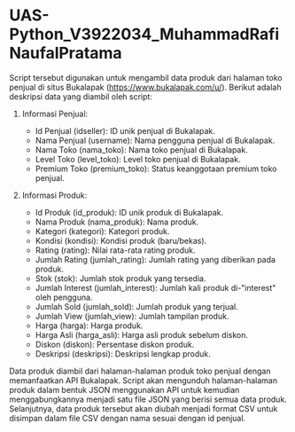 # UAS-Python_V3922034_MuhammadRafiNaufalPratama

Script tersebut digunakan untuk mengambil data produk dari halaman toko penjual di situs Bukalapak (https://www.bukalapak.com/u/). Berikut adalah deskripsi data yang diambil oleh script:

1. Informasi Penjual:
   - Id Penjual (idseller): ID unik penjual di Bukalapak.
   - Nama Penjual (username): Nama pengguna penjual di Bukalapak.
   - Nama Toko (nama_toko): Nama toko penjual di Bukalapak.
   - Level Toko (level_toko): Level toko penjual di Bukalapak.
   - Premium Toko (premium_toko): Status keanggotaan premium toko penjual.

2. Informasi Produk:
   - Id Produk (id_produk): ID unik produk di Bukalapak.
   - Nama Produk (nama_produk): Nama produk.
   - Kategori (kategori): Kategori produk.
   - Kondisi (kondisi): Kondisi produk (baru/bekas).
   - Rating (rating): Nilai rata-rata rating produk.
   - Jumlah Rating (jumlah_rating): Jumlah rating yang diberikan pada produk.
   - Stok (stok): Jumlah stok produk yang tersedia.
   - Jumlah Interest (jumlah_interest): Jumlah kali produk di-"interest" oleh pengguna.
   - Jumlah Sold (jumlah_sold): Jumlah produk yang terjual.
   - Jumlah View (jumlah_view): Jumlah tampilan produk.
   - Harga (harga): Harga produk.
   - Harga Asli (harga_asli): Harga asli produk sebelum diskon.
   - Diskon (diskon): Persentase diskon produk.
   - Deskripsi (deskripsi): Deskripsi lengkap produk.

Data produk diambil dari halaman-halaman produk toko penjual dengan memanfaatkan API Bukalapak. Script akan mengunduh halaman-halaman produk dalam bentuk JSON menggunakan API untuk kemudian menggabungkannya menjadi satu file JSON yang berisi semua data produk. Selanjutnya, data produk tersebut akan diubah menjadi format CSV untuk disimpan dalam file CSV dengan nama sesuai dengan id penjual.
